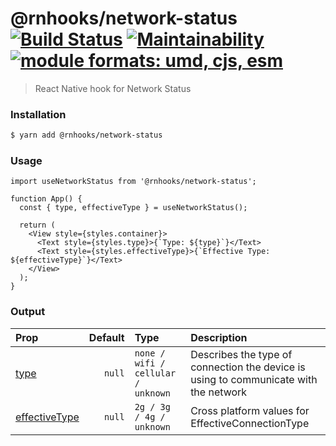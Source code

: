 # @rnhooks/network-status [![Build Status](https://travis-ci.com/react-native-hooks/network-status.svg?branch=master)](https://travis-ci.com/react-native-hooks/network-status) [![Maintainability](https://api.codeclimate.com/v1/badges/8ba0e5a25c0fa7150c6d/maintainability)](https://codeclimate.com/github/react-native-hooks/network-status/maintainability) <a href="https://github.com/pritishvaidya/react-native-hooks/network-status/blob/master/README.md"><img src="https://img.shields.io/badge/module%20formats-umd%2C%20cjs%2C%20esm-green.svg" alt="module formats: umd, cjs, esm"></a>

> React Native hook for Network Status

### Installation

```bash
$ yarn add @rnhooks/network-status
```
### Usage

```
import useNetworkStatus from '@rnhooks/network-status';

function App() {
  const { type, effectiveType } = useNetworkStatus();

  return (
    <View style={styles.container}>
      <Text style={styles.type}>{`Type: ${type}`}</Text>
      <Text style={styles.effectiveType}>{`Effective Type: ${effectiveType}`}</Text>
    </View>
  );
}
```

### Output
| Prop  | Default  | Type | Description |
| :------------ |---------------:| :---------------| :-----|
| [type](https://facebook.github.io/react-native/docs/netinfo#connectiontype-enum) | `null` | `none / wifi / cellular / unknown` | Describes the type of connection the device is using to communicate with the network |
| [effectiveType](https://facebook.github.io/react-native/docs/netinfo#effectiveconnectiontype-enum) | `null` | `2g / 3g / 4g / unknown` | Cross platform values for EffectiveConnectionType |
